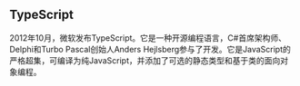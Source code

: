 ## TypeScript

2012年10月，微软发布TypeScript。它是一种开源编程语言，C#首席架构师、Delphi和Turbo Pascal创始人Anders Hejlsberg参与了开发。它是JavaScript的严格超集，可编译为纯JavaScript，并添加了可选的静态类型和基于类的面向对象编程。